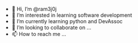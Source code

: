 - 👋 Hi, I’m @ram3j0j
- 👀 I’m interested in learning software development 
- 🌱 I’m currently learning python and DevAssoc
- 💞️ I’m looking to collaborate on ...
- 📫 How to reach me ...

<!---
ram3j0j/ram3j0j is a ✨ special ✨ repository because its `README.md` (this file) appears on your GitHub profile.
You can click the Preview link to take a look at your changes.
--->
